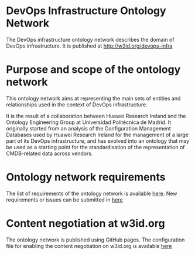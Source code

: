 # DevOps Infrastructure Ontology Network

The DevOps infrastructure ontology network describes the domain of DevOps infrastructure. It is published at http://w3id.org/devops-infra

# Purpose and scope of the ontology network

This ontology network aims at representing the main sets of entities and relationships used in the context of DevOps infrastructure. 

It is the result of a collaboration between Huawei Research Ireland and the Ontology Engineering Group at Universidad Politécnica de Madrid. It originally started from an analysis of the Configuration Management Databases used by Huawei Research Ireland for the management of a large part of its DevOps infrastructure, and has evolved into an ontology that may be used as a starting point for the standardisation of the representation of CMDB-related data across vendors.

# Ontology network requirements

The list of requirements of the ontology network is available [here](https://github.com/oeg-upm/devops-infra/blob/master/Requirements.xlsx). New requirements or issues can be submitted in [here](https://github.com/oeg-upm/devops-infra/issues)

# Content negotiation at w3id.org

The ontology network is published using GitHub pages. The configuration file for enabling the content negotiation on w3id.org is available [here](https://github.com/perma-id/w3id.org/tree/master/devops-infra)
